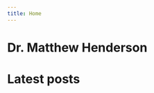 ```yaml
---
title: Home
---
```


<link href="/rmarkdown-libs/font-awesome/css/all.min.css" rel="stylesheet" />
<link href="/rmarkdown-libs/font-awesome/css/v4-shims.min.css" rel="stylesheet" />

<div id="contact">
<h1>Dr. Matthew Henderson</h1>
<a href="mailto:matthew.james.henderson@gmail.com">
<i class="fa fa-envelope" role="presentation" aria-label="envelope icon"></i>

</a>
<a href="https://www.linkedin.com/in/matthew-henderson-2a5b26193">
<i class="fab fa-linkedin" role="presentation" aria-label="linkedin icon"></i>

</a>
<a href="https://github.com/MHenderson">
<i class="fab fa-github" role="presentation" aria-label="github icon"></i>

</a>
</div>

# Latest posts
